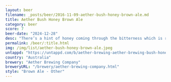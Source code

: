 ```yaml
---
layout: beer
filename: _posts/beer/2016-11-09-aether-bush-honey-brown-ale.md
title: Aether Bush Honey Brown Ale
category: beer
score: 7
beer-date: "2024-12-28"
desc: "There’s a hint of honey coming through the bitterness which is really nice. It’s an interesting beer which is a little confusing due to the sweetness and bitterness"
permalink: /beer/:title.html
img: /img/list/aether-bush-honey-brown-ale.jpeg
untappd: "https://untappd.com/b/aether-brewing-aether-brewing-bush-honey-brown-ale/6057025"
country: "Australia"
brewery: "Aether Brewing Company"
breweryURL: "/brewery/aether-brewing-company.html"
style: "Brown Ale - Other"
---
```

